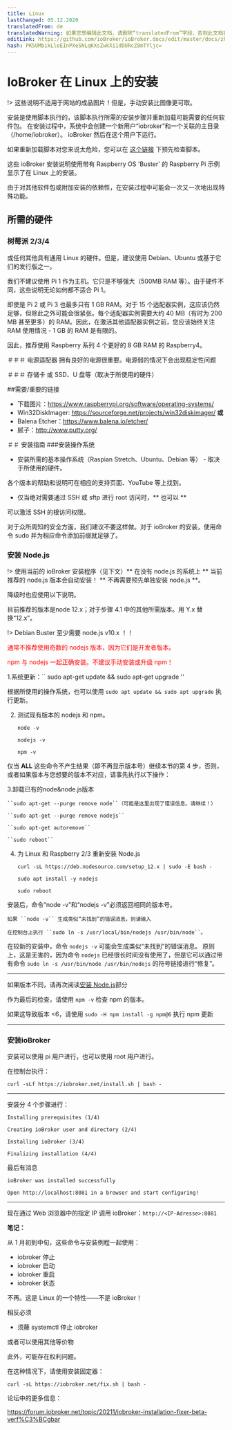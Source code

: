 ```yaml
---
title: Linux
lastChanged: 05.12.2020
translatedFrom: de
translatedWarning: 如果您想编辑此文档，请删除“translatedFrom”字段，否则此文档将再次自动翻译
editLink: https://github.com/ioBroker/ioBroker.docs/edit/master/docs/zh-cn/install/linux.md
hash: PK5UMbikLloEInPXeSNLqKXsZwkXi1dDURcZ8mTYljc=
---
```

# IoBroker 在 Linux 上的安装
!> 这些说明不适用于网站的成品图片！但是，手动安装比图像更可取。

安装是使用脚本执行的，该脚本执行所需的安装步骤并重新加载可能需要的任何软件包。
在安装过程中，系统中会创建一个新用户“iobroker”和一个关联的主目录（/home/iobroker）。
ioBroker 然后在这个用户下运行。

如果重新加载脚本对您来说太危险，您可以在 [这个链接](https://raw.githubusercontent.com/ioBroker/ioBroker/stable-installer/installer.sh) 下预先检查脚本。

这些 ioBroker 安装说明使用带有 Raspberry OS 'Buster' 的 Raspberry Pi 示例显示了在 Linux 上的安装。

由于对其他软件包或附加安装的依赖性，在安装过程中可能会一次又一次地出现特殊功能。

## 所需的硬件
### 树莓派 2/3/4
或任何其他具有通用 Linux 的硬件。但是，建议使用 Debian、Ubuntu 或基于它们的发行版之一。

我们不建议使用 Pi 1 作为主机。它只是不够强大（500MB RAM 等）。由于硬件不同，这些说明无论如何都不适合 Pi 1。

即使是 Pi 2 或 Pi 3 也最多只有 1 GB RAM。对于 15 个适配器实例，这应该仍然足够，但除此之外可能会很紧张。每个适配器实例需要大约 40 MB（有时为 200 MB 甚至更多）的 RAM。因此，在激活其他适配器实例之前，您应该始终关注 RAM 使用情况 - 1 GB 的 RAM 是有限的。

因此，推荐使用 Raspberry 系列 4 个更好的 8 GB RAM 的 Raspberry4。

＃＃＃ 电源适配器
拥有良好的电源很重要。电源弱的情况下会出现稳定性问题

＃＃＃ 存储卡
或 SSD、U 盘等（取决于所使用的硬件）

##需要/重要的链接
* 下载图片：https://www.raspberrypi.org/software/operating-systems/
* Win32DiskImager: https://sourceforge.net/projects/win32diskimager/ **或**
* Balena Etcher：https://www.balena.io/etcher/
* 腻子：http://www.putty.org/

＃＃ 安装指南
###安装操作系统
* 安装所需的基本操作系统（Raspian Stretch、Ubuntu、Debian 等） - 取决于所使用的硬件。

各个版本的帮助和说明可在相应的支持页面、YouTube 等上找到。

* 仅当绝对需要通过 SSH 或 sftp 进行 root 访问时，** 也可以 **

可以激活 SSH 的根访问权限。

对于众所周知的安全方面，我们建议不要这样做。对于 ioBroker 的安装，使用命令 sudo 并为相应命令添加前缀就足够了。

### 安装 Node.js
!> 使用当前的 ioBroker 安装程序（见下文）** 在没有 node.js 的系统上 ** 当前推荐的 node.js 版本会自动安装！ ** 不再需要预先单独安装 node.js **。

降级时也应使用以下说明。

目前推荐的版本是node 12.x；对于步骤 4.1 中的其他所需版本。用 Y.x 替换“12.x”。

!> Debian Buster 至少需要 node.js v10.x ！！

<span style="color:red">通常不推荐使用奇数的 nodejs 版本，因为它们是开发者版本。</span>

<span style="color:red">npm 与 nodejs 一起正确安装。不建议手动安装或升级 npm！</span>

1.系统更新：`` sudo apt-get update && sudo apt-get upgrade ''

根据所使用的操作系统，也可以使用 ``sudo apt update && sudo apt upgrade`` 执行更新。

2. 测试现有版本的 nodejs 和 npm。

    ``node -v``

    ``nodejs -v``

    ``npm -v``

仅当 **ALL** 这些命令不产生结果（即不再显示版本号）继续本节的第 4 步，否则，或者如果版本与您想要的版本不对应，请事先执行以下操作：

3.卸载已有的node&node.js版本

    ``sudo apt-get --purge remove node``（可能是这里出现了错误信息。请继续！）

    ``sudo apt-get --purge remove nodejs``

    ``sudo apt-get autoremove``

    ``sudo reboot``

4. 为 Linux 和 Raspberry 2/3 重新安装 Node.js

    ``curl -sL https://deb.nodesource.com/setup_12.x | sudo -E bash -``

    ``sudo apt install -y nodejs``

    ``sudo reboot``

安装后，命令“node -v”和“nodejs -v”必须返回相同的版本号。

    如果 ``node -v`` 生成类似“未找到”的错误消息，则请输入

    在控制台上执行 ``sudo ln -s /usr/local/bin/nodejs /usr/bin/node``。

在较新的安装中，命令 ``nodejs -v`` 可能会生成类似“未找到”的错误消息。
原则上，这是无害的，因为命令 ``nodejs`` 已经很长时间没有使用了，但是它可以通过带有命令 ``sudo ln -s /usr/bin/node /usr/bin/nodejs`` 的符号链接进行“修复”。

---

如果版本不同，请再次阅读[安装 Node.js](#installation-nodejs)部分

作为最后的检查，请使用 ``npm -v`` 检查 npm 的版本。

如果这导致版本 <6，请使用 ``sudo -H npm install -g npm@6`` 执行 npm 更新

---

### 安装ioBroker
安装可以使用 pi 用户进行，也可以使用 root 用户进行。

在控制台执行：

``curl -sLf https://iobroker.net/install.sh | bash -``

---

安装分 4 个步骤进行：

``Installing prerequisites (1/4)``

``Creating ioBroker user and directory (2/4)``

``Installing ioBroker (3/4)``

``Finalizing installation (4/4)``

最后有消息

``ioBroker was installed successfully``

``Open http://localhost:8081 in a browser and start configuring!``

---

现在通过 Web 浏览器中的指定 IP 调用 ioBroker：``http://<IP-Adresse>:8081``

**笔记：**

从 1 月初到中旬，这些命令与安装例程一起使用：

* iobroker 停止
* iobroker 启动
* iobroker 重启
* iobroker 状态

不再。这是 Linux 的一个特性——不是 ioBroker！

相反必须

* 须藤 systemctl 停止 iobroker

或者可以使用其他等价物

此外，可能存在权利问题。

在这种情况下，请使用安装固定器：

``curl -sL https://iobroker.net/fix.sh | bash -``

论坛中的更多信息：

https://forum.iobroker.net/topic/20211/iobroker-installation-fixer-beta-verf%C3%BCgbar